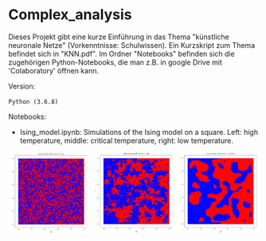 # Complex_analysis

Dieses Projekt gibt eine kurze Einführung in das Thema "künstliche neuronale Netze" (Vorkenntnisse: Schulwissen).
Ein Kurzskript zum Thema befindet sich in "KNN.pdf". Im Ordner "Notebooks" befinden sich die zugehörigen Python-Notebooks, die man z.B. in google Drive mit 'Colaboratory' öffnen kann.

Version:
```
Python (3.6.8)
```


Notebooks: 

- Ising_model.ipynb: Simulations of the Ising model on a square. Left: high temperature, middle: critical temperature, right: low temperature.

<img src = "./Pictures/ising.png" width=800>





